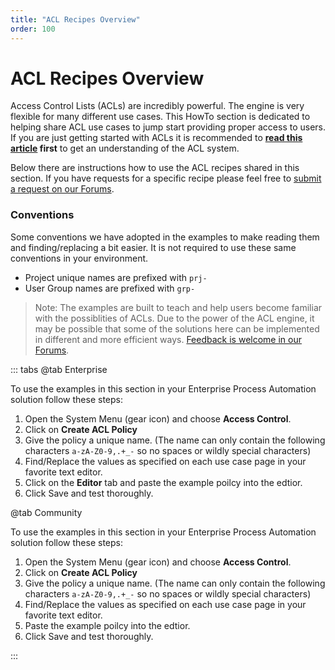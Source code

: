 ```yaml
---
title: "ACL Recipes Overview"
order: 100
---
```


# ACL Recipes Overview

Access Control Lists (ACLs) are incredibly powerful.  The engine is very flexible for many different use cases.  This HowTo section is dedicated to helping share ACL use cases to jump start providing proper access to users.  If you are just getting started with ACLs it is recommended to **[read this article](/learning/howto/acl_basic_examples.md) first** to get an understanding of the ACL system.

Below there are instructions how to use the ACL recipes shared in this section.  If you have requests for a specific recipe please feel free to [submit a request on our Forums](https://community.pagerduty.com/forum/c/runbook-automation-process-automation).

### Conventions

Some conventions we have adopted in the examples to make reading them and finding/replacing a bit easier.  It is not required to use these same conventions in your environment.

- Project unique names are prefixed with `prj-`
- User Group names are prefixed with `grp-`

> Note: The examples are built to teach and help users become familiar with the possiblities of ACLs. Due to the power of the ACL engine, it may be possible that some of the solutions here can be implemented in different and more efficient ways.  [Feedback is welcome in our Forums](https://community.pagerduty.com/forum/c/runbook-automation-process-automation).
 
::: tabs
@tab Enterprise

To use the examples in this section in your Enterprise Process Automation solution follow these steps:

1. Open the System Menu (gear icon) and choose **Access Control**.
2. Click on **Create ACL Policy**
3. Give the policy a unique name.  (The name can only contain the following characters `a-zA-Z0-9,.+_-` so no spaces or wildly special characters)
4. Find/Replace the values as specified on each use case page in your favorite text editor.
5. Click on the **Editor** tab and paste the example poilcy into the edtior.
6. Click Save and test thoroughly.

@tab Community

To use the examples in this section in your Enterprise Process Automation solution follow these steps:

1. Open the System Menu (gear icon) and choose **Access Control**.
1. Click on **Create ACL Policy**
1. Give the policy a unique name.  (The name can only contain the following characters `a-zA-Z0-9,.+_-` so no spaces or wildly special characters)
1. Find/Replace the values as specified on each use case page in your favorite text editor.
1. Paste the example poilcy into the edtior.
1. Click Save and test thoroughly.

:::